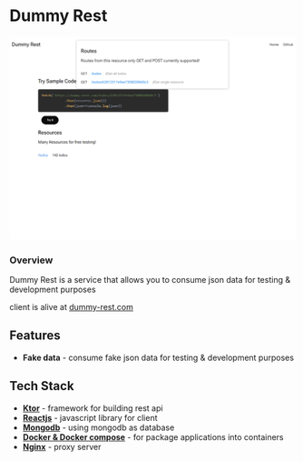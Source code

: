 # Dummy Rest

![Screenshot](./dummy-rest.png)

### Overview

Dummy Rest is a service that allows you to consume json data
for testing & development purposes

client is alive at [dummy-rest.com](https://dummyrest.com)

## Features

- **Fake data** - consume fake json data for testing & development purposes

## Tech Stack

- **[Ktor](https://ktor.io/)** - framework for building rest api
- **[Reactjs](https://reactjs.org/)** - javascript library for client
- **[Mongodb](https://www.mongodb.com/)** - using mongodb as database
- **[Docker & Docker compose](https://www.docker.com/)** - for package applications into containers
- **[Nginx](https://www.nginx.com/)** - proxy server